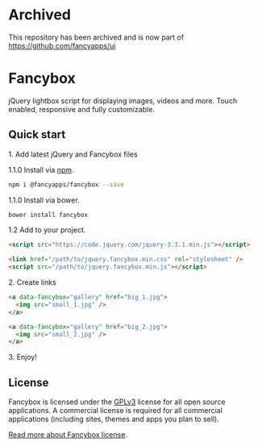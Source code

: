 # Archived

This repository has been archived and is now part of https://github.com/fancyapps/ui

# Fancybox

jQuery lightbox script for displaying images, videos and more.
Touch enabled, responsive and fully customizable.

## Quick start

1\. Add latest jQuery and Fancybox files

1.1.0 Install via [npm](https://www.npmjs.com/package/@fancyapps/fancybox).
```bash
npm i @fancyapps/fancybox --save
```

1.1.0 Install via bower.
```bash
bower install fancybox
```

1.2 Add to your project.
```html
<script src="https://code.jquery.com/jquery-3.3.1.min.js"></script>

<link href="/path/to/jquery.fancybox.min.css" rel="stylesheet" />
<script src="/path/to/jquery.fancybox.min.js"></script>
```

2\. Create links

```html
<a data-fancybox="gallery" href="big_1.jpg">
  <img src="small_1.jpg" />
</a>

<a data-fancybox="gallery" href="big_2.jpg">
  <img src="small_2.jpg" />
</a>
```

3\. Enjoy!

## License

Fancybox is licensed under the [GPLv3](http://choosealicense.com/licenses/gpl-3.0) license for all open source applications.
A commercial license is required for all commercial applications (including sites, themes and apps you plan to sell).

[Read more about Fancybox license](http://fancyapps.com/).
